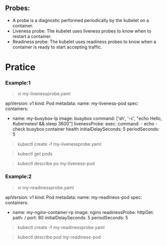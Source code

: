 ## Probes:
- A probe is a diagnostic performed periodically by the kubelet on a container.
- Liveness probe: The kubelet uses liveness probes to know when to restart a container.
- Readiness probe: The kubelet uses readiness probes to know when a container is ready to start  accepting traffic.
# Pratice
### Example:1 
> vi my-livenessprobe.yaml

apiVersion: v1
kind: Pod
metadata:
  name: my-liveness-pod
spec:
  containers:
  - name: my-busybox-lp
    image: busybox
    command: ['sh', '-c', "echo Hello, Kubernetes! && sleep 3600"]
    livenessProbe:
      exec:
        command:
        - echo
        - check busybox container health
      initialDelaySeconds: 5
      periodSeconds: 5

> kubectl create -f my-livenessprobe.yaml

> kubectl get pods

> kubectl describe po my-liveness-pod

### Example:2 
> vi my-readinessprobe.yaml

apiVersion: v1
kind: Pod
metadata:
  name: my-readiness-pod
spec:
  containers:
  - name: my-nginx-container-rp
    image: nginx
    readinessProbe:
      httpGet:
        path: /
        port: 80
      initialDelaySeconds: 5
      periodSeconds: 5

> kubectl create -f my-readinessprobe.yaml

> kubectl describe pod my-readiness-pod
